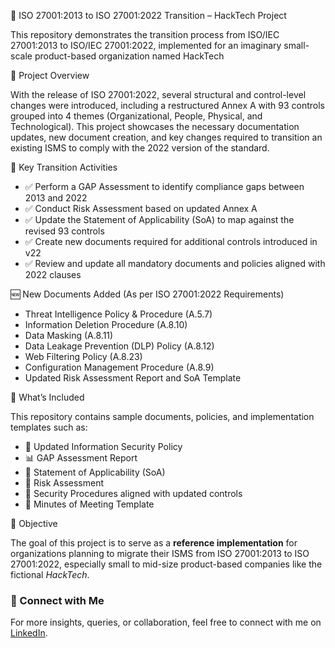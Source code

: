 🚀 ISO 27001:2013 to ISO 27001:2022 Transition – HackTech Project

This repository demonstrates the transition process from ISO/IEC 27001:2013 to ISO/IEC 27001:2022, implemented for an imaginary small-scale product-based organization named HackTech

📌 Project Overview

With the release of ISO 27001:2022, several structural and control-level changes were introduced, including a restructured Annex A with 93 controls grouped into 4 themes (Organizational, People, Physical, and Technological). This project showcases the necessary documentation updates, new document creation, and key changes required to transition an existing ISMS to comply with the 2022 version of the standard.

🔄 Key Transition Activities

- ✅ Perform a GAP Assessment to identify compliance gaps between 2013 and 2022 
- ✅ Conduct Risk Assessment based on updated Annex A
- ✅ Update the Statement of Applicability (SoA) to map against the revised 93 controls  
- ✅ Create new documents required for additional controls introduced in v22 
- ✅ Review and update all mandatory documents and policies aligned with 2022 clauses  

🆕 New Documents Added (As per ISO 27001:2022 Requirements)

- Threat Intelligence Policy & Procedure (A.5.7)  
- Information Deletion Procedure (A.8.10)  
- Data Masking (A.8.11)  
- Data Leakage Prevention (DLP) Policy (A.8.12)  
- Web Filtering Policy (A.8.23)  
- Configuration Management Procedure (A.8.9)  
- Updated Risk Assessment Report and SoA Template  

 📁 What’s Included

This repository contains sample documents, policies, and implementation templates such as:

- 📄 Updated Information Security Policy  
- 📊 GAP Assessment Report  
- 📄 Statement of Applicability (SoA)  
- 📄 Risk Assessment 
- 📄 Security Procedures aligned with updated controls  
- 📄 Minutes of Meeting Template  

🏁 Objective

The goal of this project is to serve as a **reference implementation** for organizations planning to migrate their ISMS from ISO 27001:2013 to ISO 27001:2022, especially small to mid-size product-based companies like the fictional _HackTech_.

### 🔗 Connect with Me  
For more insights, queries, or collaboration, feel free to connect with me on [LinkedIn](https://www.linkedin.com/in/saurav-chaudhari).
